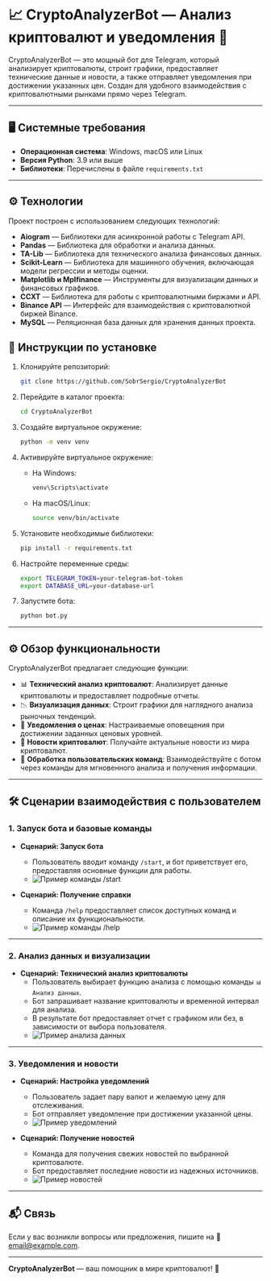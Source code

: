 
# 📈 CryptoAnalyzerBot — Анализ криптовалют и уведомления 🚀

CryptoAnalyzerBot — это мощный бот для Telegram, который анализирует криптовалюты, строит графики, предоставляет технические данные и новости, а также отправляет уведомления при достижении указанных цен. Создан для удобного взаимодействия с криптовалютными рынками прямо через Telegram.

---

## 🖥️ Системные требования

- **Операционная система**: Windows, macOS или Linux
- **Версия Python**: 3.9 или выше
- **Библиотеки**: Перечислены в файле `requirements.txt`

---

## ⚙️ Технологии

Проект построен с использованием следующих технологий:

- **Aiogram** — Библиотеки для асинхронной работы с Telegram API.
- **Pandas** — Библиотека для обработки и анализа данных.
- **TA-Lib** — Библиотека для технического анализа финансовых данных.
- **Scikit-Learn** — Библиотека для машинного обучения, включающая модели регрессии и методы оценки.
- **Matplotlib и Mplfinance** — Инструменты для визуализации данных и финансовых графиков.
- **CCXT** — Библиотека для работы с криптовалютными биржами и API.
- **Binance API** — Интерфейс для взаимодействия с криптовалютной биржей Binance.
- **MySQL** — Реляционная база данных для хранения данных проекта.

## 🔧 Инструкции по установке

1. Клонируйте репозиторий:
   ```bash
   git clone https://github.com/SobrSergio/CryptoAnalyzerBot
   ```

2. Перейдите в каталог проекта:
   ```bash
   cd CryptoAnalyzerBot
   ```

3. Создайте виртуальное окружение:
   ```bash
   python -m venv venv
   ```

4. Активируйте виртуальное окружение:
   - На Windows:
     ```bash
     venv\Scripts\activate
     ```
   - На macOS/Linux:
     ```bash
     source venv/bin/activate
     ```

5. Установите необходимые библиотеки:
   ```bash
   pip install -r requirements.txt
   ```

6. Настройте переменные среды:
   ```bash
   export TELEGRAM_TOKEN=your-telegram-bot-token
   export DATABASE_URL=your-database-url
   ```

7. Запустите бота:
   ```bash
   python bot.py
   ```

---

## ⚙️ Обзор функциональности

CryptoAnalyzerBot предлагает следующие функции:

- 📊 **Технический анализ криптовалют**: Анализирует данные криптовалюты и предоставляет подробные отчеты.
- 📉 **Визуализация данных**: Строит графики для наглядного анализа рыночных тенденций.
- 📢 **Уведомления о ценах**: Настраиваемые оповещения при достижении заданных ценовых уровней.
- 📰 **Новости криптовалют**: Получайте актуальные новости из мира криптовалют.
- 🔄 **Обработка пользовательских команд**: Взаимодействуйте с ботом через команды для мгновенного анализа и получения информации.

---

## 🛠️ Сценарии взаимодействия с пользователем

### 1. Запуск бота и базовые команды

- **Сценарий: Запуск бота**
  - Пользователь вводит команду `/start`, и бот приветствует его, предоставляя основные функции для работы.
  - ![Пример команды /start](images/start_photo.png)

- **Сценарий: Получение справки**
  - Команда `/help` предоставляет список доступных команд и описание их функциональности.
  - ![Пример команды /help](images/help_photo.png)

---

### 2. Анализ данных и визуализации

- **Сценарий: Технический анализ криптовалюты**
  - Пользователь выбирает функцию анализа с помощью команды `📊 Анализ данных`.
  - Бот запрашивает название криптовалюты и временной интервал для анализа.
  - В результате бот предоставляет отчет с графиком или без, в зависимости от выбора пользователя.
  - ![Пример анализа данных](images/analysis_photo.png)

---

### 3. Уведомления и новости

- **Сценарий: Настройка уведомлений**
  - Пользователь задает пару валют и желаемую цену для отслеживания.
  - Бот отправляет уведомление при достижении указанной цены.
  - ![Пример уведомлений](images/notification_photo.png)

- **Сценарий: Получение новостей**
  - Команда для получения свежих новостей по выбранной криптовалюте.
  - Бот предоставляет последние новости из надежных источников.
  - ![Пример новостей](images/news_photo.png)

---

## 📬 Связь

Если у вас возникли вопросы или предложения, пишите на 📧 [email@example.com](mailto:email@example.com).

---

**CryptoAnalyzerBot** — ваш помощник в мире криптовалют! 🚀

